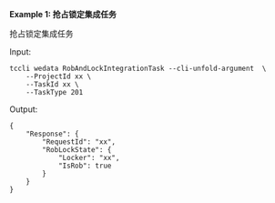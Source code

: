 **Example 1: 抢占锁定集成任务**

抢占锁定集成任务

Input: 

```
tccli wedata RobAndLockIntegrationTask --cli-unfold-argument  \
    --ProjectId xx \
    --TaskId xx \
    --TaskType 201
```

Output: 
```
{
    "Response": {
        "RequestId": "xx",
        "RobLockState": {
            "Locker": "xx",
            "IsRob": true
        }
    }
}
```


